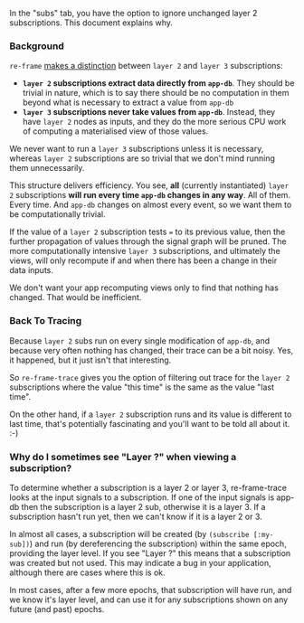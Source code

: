 In the "subs" tab, you have the option to
ignore unchanged layer 2 subscriptions. This document explains why. 

### Background

`re-frame`
[makes a distinction](https://github.com/Day8/re-frame/blob/master/docs/SubscriptionInfographic.md)
between `layer 2` and `layer 3` subscriptions:
  - **`layer 2` subscriptions extract data directly from `app-db`**. They should be
    trivial in nature, which is to say there should be no computation in them beyond
    what is necessary to extract a value from `app-db`
  - **`layer 3` subscriptions never take values from `app-db`**. Instead, they have 
    `layer 2` nodes as inputs, and they do the more serious CPU work of computing
    a materialised view of those values.  
    
    
We never want to run a `layer 3` subscriptions unless it is necessary, whereas `layer 2` 
subscriptions are so trivial that we don't mind running them unnecessarily. 

This structure delivers efficiency. You see, **all** (currently instantiated) `layer 2` subscriptions
**will run every time `app-db` changes in any way**. All of them. Every time.
And `app-db` changes on almost every event, so we want them to be computationally
trivial.

If the value of a `layer 2` subscription tests `=` to its previous value, then the further
propagation of values through the signal graph will be pruned.
The more computationally intensive `layer 3` subscriptions, and ultimately
the views, will only recompute if and when there has been a change in their data inputs.

We don't want your app recomputing views only to find that nothing has changed. That would be inefficient.

### Back To Tracing

Because `layer 2` subs run on every single modification of `app-db`, and because
very often nothing has changed, their trace can be a bit noisy.  Yes, it happened,
but it just isn't that interesting.

So `re-frame-trace` gives you the option of filtering out trace for
the `layer 2` subscriptions where the value "this time" is the same as the
value "last time".

On the other hand, if a `layer 2` subscription runs and its value is
different to last time, that's potentially fascinating and you'll want to
be told all about it. :-)

### Why do I sometimes see "Layer ?" when viewing a subscription?

To determine whether a subscription is a layer 2 or layer 3, re-frame-trace
looks at the input signals to a subscription. If one of the input signals is
app-db then the subscription is a layer 2 sub, otherwise it is a layer 3. If
a subscription hasn't run yet, then we can't know if it is a layer 2 or 3.

In almost all cases, a subscription will be created (by `(subscribe [:my-sub])`)
and run (by dereferencing the subscription)  within the same epoch, providing
the layer level. If you see "Layer ?" this means that a subscription was created
but not used. This may indicate a bug in your application, although there are
cases where this is ok.

In most cases, after a few more epochs, that subscription will have run, and we
know it's layer level, and can use it for any subscriptions shown on any future
(and past) epochs.
